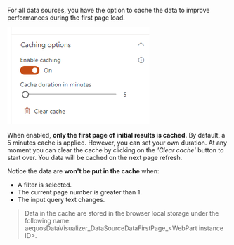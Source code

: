 For all data sources, you have the option to cache the data to improve performances during the first page load.

!["Data source slots"](../../../../assets/webparts/data_visualizer/common/caching_options.png)

When enabled, **only the first page of initial results is cached**. By default, a 5 minutes cache is applied. However, you can set your own duration. At any moment you can clear the cache by clicking on the _'Clear cache'_ button to start over. You data will be cached on the next page refresh.

Notice the data are **won't be put in the cache** when:

- A filter is selected.
- The current page number is greater than 1.
- The input query text changes.

> Data in the cache are stored in the browser local storage under the following name: aequosDataVisualizer_DataSourceDataFirstPage_&lt;WebPart instance ID&gt;.